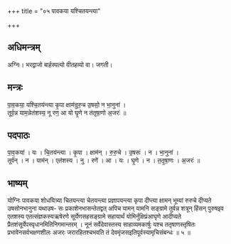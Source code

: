 +++
title = "०५ पावकया यश्चितयन्त्या"

+++
## अधिमन्त्रम्
अग्निः। भरद्वाजो बार्हस्पत्यो वीतहव्यो वा। जगती।

## मन्त्रः
पा॒व॒कया॒ यश्चि॒तय॑न्त्या कृ॒पा क्षाम॑न्रुरु॒च उ॒षसो॒ न भा॒नुना॑ ।  
तूर्व॒न्न याम॒न्नेत॑शस्य॒ नू रण॒ आ यो घृ॒णे न त॑तृषा॒णो अ॒जरः॑ ॥

## पदपाठः
पा॒व॒कया॑ । यः । चि॒तय॑न्त्या । कृ॒पा । क्षाम॑न् । रु॒रु॒चे । उ॒षसः॑ । न । भा॒नुना॑ ।  
तूर्व॑न् । न । याम॑न् । एत॑शस्य । नु । रणे॑ । आ । यः । घृ॒णे । न । त॒तृ॒षा॒णः । अ॒जरः॑ ॥

## भाष्यम्
योग्निः पावकया शोधयित्र्या चितयन्त्या चेतयन्त्या प्रज्ञापयन्त्या कृपा दीप्त्या क्षामन् भूम्यां रुरुचे दीप्यते उषसोनभानुना यथाउष- सः प्रकाशेनभासन्तेतद्वत् अपिच यामन् यामनि सङ्ग्रामे तुर्वन्न शत्रून् हिंसन् पुरुषइव एतशस्य एतत्संज्ञकस्यऋषेरणे सूर्येणसहसङ्ग्रामे सहायार्थं योमिर्नुक्षिप्रंआघृणे आदीप्यते प्रैतशंसूर्येपस्पृधानमितिनिगमान्तरम् । नूनं सर्वेदेवास्तस्य साहाव्यमकार्षुः यश्च ततृषाणस्तृषितः प्रभावेनसर्वभक्षणशीलः अजरः जरारहितश्चभवति तं देवमृंजसइतिपूर्वस्यामृचिसंबन्धः ॥ ५ ॥